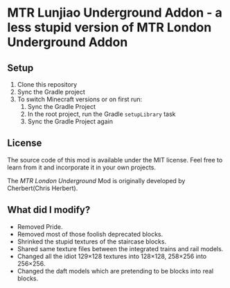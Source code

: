 # MTR Lunjiao Underground Addon - a less stupid version of MTR London Underground Addon

## Setup

1. Clone this repository
2. Sync the Gradle project
3. To switch Minecraft versions or on first run:
   1. Sync the Gradle Project
   2. In the root project, run the Gradle `setupLibrary` task
   3. Sync the Gradle Project again

## License

The source code of this mod is available under the MIT license. Feel free to learn from it and incorporate it in your own projects.

The *MTR London Underground* Mod is originally developed by Cherbert(Chris Herbert).

## What did I modify?

- Removed Pride.
- Removed most of those foolish deprecated blocks.
- Shrinked the stupid textures of the staircase blocks.
- Shared same texture files between the integrated trains and rail models.
- Changed all the idiot 129×128 textures into 128×128, 258×256 into 256×256.
- Changed the daft models which are pretending to be blocks into real blocks.
